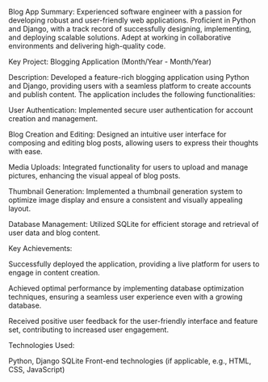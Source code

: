 Blog App
Summary:
Experienced software engineer with a passion for developing robust and user-friendly web applications. Proficient in Python and Django, with a track record of successfully designing, implementing, and deploying scalable solutions. Adept at working in collaborative environments and delivering high-quality code.

Key Project: Blogging Application (Month/Year - Month/Year)

Description:
Developed a feature-rich blogging application using Python and Django, providing users with a seamless platform to create accounts and publish content. The application includes the following functionalities:

User Authentication: Implemented secure user authentication for account creation and management.

Blog Creation and Editing: Designed an intuitive user interface for composing and editing blog posts, allowing users to express their thoughts with ease.

Media Uploads: Integrated functionality for users to upload and manage pictures, enhancing the visual appeal of blog posts.

Thumbnail Generation: Implemented a thumbnail generation system to optimize image display and ensure a consistent and visually appealing layout.

Database Management: Utilized SQLite for efficient storage and retrieval of user data and blog content.

Key Achievements:

Successfully deployed the application, providing a live platform for users to engage in content creation.

Achieved optimal performance by implementing database optimization techniques, ensuring a seamless user experience even with a growing database.

Received positive user feedback for the user-friendly interface and feature set, contributing to increased user engagement.

Technologies Used:

Python, Django
SQLite
Front-end technologies (if applicable, e.g., HTML, CSS, JavaScript)
